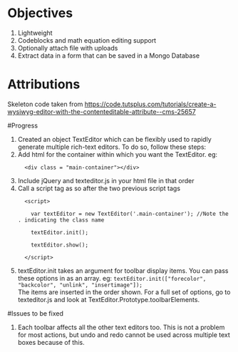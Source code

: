 # Objectives

1. Lightweight
2. Codeblocks and math equation editing support
3. Optionally attach file with uploads
4. Extract data in a form that can be saved in a Mongo Database

# Attributions
Skeleton code taken from https://code.tutsplus.com/tutorials/create-a-wysiwyg-editor-with-the-contenteditable-attribute--cms-25657

#Progress
1. Created an object TextEditor which can be flexibly used to rapidly generate multiple rich-text editors. To do so, follow these steps: 
  1. Add html for the container within which you want the TextEditor. 
      eg:  
      ``` 
        <div class = "main-container"></div>  
      ```
  2. Include jQuery and texteditor.js in your html file in that order
  3. Call a script tag as so after the two previous script tags  
      ``` 
        <script>  
        
          var textEditor = new TextEditor('.main-container'); //Note the . indicating the class name  
          
          textEditor.init();  
          
          textEditor.show();  
          
        </script>
      ```
  4. textEditor.init takes an argument for toolbar display items. You can pass these options in as an array.
     eg: ```textEditor.init(["forecolor", "backcolor", "unlink", "insertimage"]);  ```  
     The items are inserted in the order shown. For a full set of options, go to texteditor.js and look at TextEditor.Prototype.toolbarElements. 

#Issues to be fixed
1. Each toolbar affects all the other text editors too. This is not a problem for most actions, but undo and redo cannot be used across multiple text boxes because of this. 
